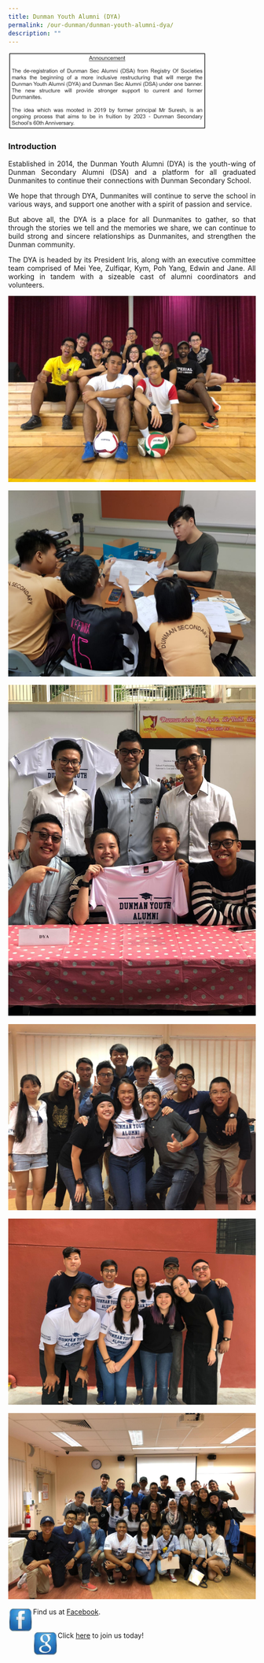 ```yaml
---
title: Dunman Youth Alumni (DYA)
permalink: /our-dunman/dunman-youth-alumni-dya/
description: ""
---
```

<img src="/images/DYA/DMN%20Sec%20Alumni%20%20-%20Announcement.png"
     style="width:80%">

### Introduction

<p style="text-align: justify;">Established in 2014, the Dunman Youth Alumni (DYA) is the youth-wing of Dunman Secondary Alumni (DSA) and a platform for all graduated Dunmanites to continue their connections with Dunman Secondary School.</p>

<p style="text-align: justify;">We hope that through DYA, Dunmanites will continue to serve the school in various ways, and support one another with a spirit of passion and service.</p>

<p style="text-align: justify;">But above all, the DYA is a place for all Dunmanites to gather, so that through the stories we tell and the memories we share, we can continue to build strong and sincere relationships as Dunmanites, and strengthen the Dunman community.</p>

<p style="text-align: justify;">The DYA is headed by its President Iris, along with an executive committee team comprised of Mei Yee, Zulfiqar, Kym, Poh Yang, Edwin and Jane. All working in tandem with a sizeable cast of alumni coordinators and volunteers.</p>

![](/images/DYA/Bonding%20Games.jpeg)

![](/images/DYA/Tutorship%20Program.jpeg)

![](/images/DYA/Open%20House.jpeg)

![](/images/DYA/Group%20pic%201.jpeg)

![](/images/DYA/Group%20pic%202.jpeg)

![](/images/DYA/Group%20pic%203.jpeg)

<p><img src="/images/DYA/tn_facebook.jpg"
     style="width:10%;float:left"></p>

Find us at <a href="https://www.facebook.com/Dunman-Secondary-Youth-Alumni-674134279387706/info?tab=page_info" target= "_blank">Facebook</a>.
<br><br>
<p><img src="/images/DYA/tn_google.jpg"
     style="width:10%;float:left"></p>

Click <a href="https://docs.google.com/forms/d/e/1FAIpQLSfEGSN0gNhYr9AEFc5gvA_mpFkOhqhxzSaMNsuksYewX2ZmvA/viewform" target= "_blank">here</a> to join us today!